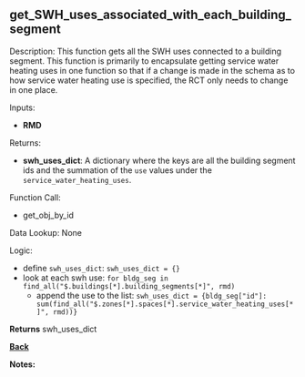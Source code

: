 ## get_SWH_uses_associated_with_each_building_segment

Description: This function gets all the SWH uses connected to a building segment. This function is primarily to encapsulate getting service water heating uses in one function so that if a change is made in the schema as to how service water heating use is specified, the RCT only needs to change in one place.   

Inputs:
- **RMD**  

Returns:
- **swh_uses_dict**:  A dictionary where the keys are all the building segment ids and the summation of the `use` values under the `service_water_heating_uses`.  

Function Call:
- get_obj_by_id  

Data Lookup: None

Logic:
- define `swh_uses_dict`: `swh_uses_dict = {}`
- look at each swh use: `for bldg_seg in find_all("$.buildings[*].building_segments[*]", rmd)`  
    - append the use to the list: `swh_uses_dict = {bldg_seg["id"]: sum(find_all("$.zones[*].spaces[*].service_water_heating_uses[*]", rmd))}`   

**Returns** swh_uses_dict

**[Back](../_toc.md)**

**Notes:**
